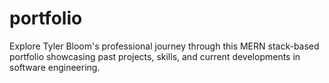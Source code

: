 # portfolio
Explore Tyler Bloom's professional journey through this MERN stack-based portfolio showcasing past projects, skills, and current developments in software engineering.

